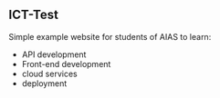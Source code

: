 ## ICT-Test

Simple example website for students of AIAS to learn:
- API development
- Front-end development
- cloud services
- deployment
